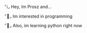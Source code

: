  ⌜ℹ⌟ Hey, Im Prosz and...

 ⌜🎈⌟ Im interested in programming

 ⌜🏫⌟ Also, im learning python right now
